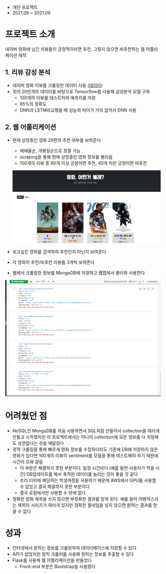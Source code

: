 - 개인 프로젝트
- 2021.09 ~ 2021.09

# 프로젝트 소개

네이버 영화에 남긴 리뷰들이 긍정적이라면 추천, 그렇지 않으면 비추천하는 웹 어플리케이션 제작

## 1. 리뷰 감성 분석

- 네이버 영화 리뷰를 크롤링한 데이터 사용 ([데이터](https://github.com/e9t/nsmc))
- 위의 20만개의 데이터를 바탕으로 Tensorflow를 사용해 감성분석 모델 구축
    - 100개의 리뷰를 테스트하여 예측치를 저장
    - 85%의 정확도
    - DNN과 LSTM비교했을 때 성능의 차이가 거의 없어서 DNN 사용

## 2. 웹 어플리케이션

- 현재 상영중인 영화 20편의 추천 여부를 보여준다
    - 예매율순, 개봉일순으로 정렬 가능
    - scraping을 통해 현재 상영중인 영화 정보를 불러옴
    - 100개의 리뷰 중 60개 이상 긍정이면 추천, 40개 미만 긍정이면 비추천
    
    ![Untitled](./img/app.png)
 

- 보고싶은 영화를 검색하여 추천인지 아닌지 보여준다
- 각 영화의 추천/비추천 리뷰를 3개씩 보여준다
- 웹에서 크롤링한 정보를 MongoDB에 저장하고 웹앱에서 불러와 사용한다

![Untitled](./img/mongo.png)


# 어려웠던 점

- NoSQL인 MongoDB를 처음 사용하면서 SQL처럼 만들어서 collection을 여러개 만들고 시작했지만 이 프로젝트에서는 하나의 collection에 모든 정보를 다 저장해도 상관없다는 것을 깨달았다
- 정적 크롤링을 통해 빠르게 영화 정보를 수집하더라도 기존에 DB에 저장하지 않은 영화가 있다면 100개의 리뷰의 sentiment를 모델을 통해 테스트해야 하기 때문에 시간이 오래 걸림
    - 이 부분은 해결하지 못한 부분이다. 일정 시간마다 (예를 들면 사용자가 적을 시간) DB업데이트를 해서 축적된 데이터를 늘리는 것이 좋을 것 같다
    - 프리 티어에 해당하는 학생계정을 사용하기 때문에 AWS에서 GPU를 사용할 수 없었고 결국 해결하지 못한 부분이다
    - 결국 로컬에서만 사용할 수 밖에 없다.
- 정확한 영화 제목을 쓰지 않으면 부정확한 결과를 얻게 된다. 예를 들어 어벤저스라는 제목의 시리즈가 여러개 있지만 정확한 풀네임을 넣지 않으면 원하는 결과를 얻을 수 없다

# 성과

- 인터넷에서 원하는 정보를 크롤링하여 데이터베이스에 저장할 수 있다
- API가 없었지만 정적 크롤러를 사용해 원하는 정보를 추출할 수 있다
- Flask를 사용해 웹 어플리케이션을 만들었다
    - Front-end 부분은 Bootstrap을 사용했다